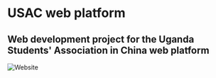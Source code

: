 # USAC web platform
Web development project for the Uganda Students' Association in China web platform
---

![Website](https://img.shields.io/website?down_color=blue&down_message=maintainance%20mode&label=https%3A%2F%2Fwww.usac-students.com&up_color=green&up_message=online&url=https%3A%2F%2Fwww.usac-students.com)





